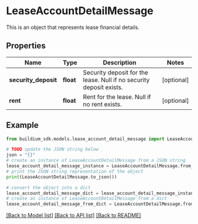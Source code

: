 # LeaseAccountDetailMessage

This is an object that represents lease financial details.

## Properties

Name | Type | Description | Notes
------------ | ------------- | ------------- | -------------
**security_deposit** | **float** | Security deposit for the lease. Null if no security deposit exists. | [optional] 
**rent** | **float** | Rent for the lease. Null if no rent exists. | [optional] 

## Example

```python
from buildium_sdk.models.lease_account_detail_message import LeaseAccountDetailMessage

# TODO update the JSON string below
json = "{}"
# create an instance of LeaseAccountDetailMessage from a JSON string
lease_account_detail_message_instance = LeaseAccountDetailMessage.from_json(json)
# print the JSON string representation of the object
print(LeaseAccountDetailMessage.to_json())

# convert the object into a dict
lease_account_detail_message_dict = lease_account_detail_message_instance.to_dict()
# create an instance of LeaseAccountDetailMessage from a dict
lease_account_detail_message_from_dict = LeaseAccountDetailMessage.from_dict(lease_account_detail_message_dict)
```
[[Back to Model list]](../README.md#documentation-for-models) [[Back to API list]](../README.md#documentation-for-api-endpoints) [[Back to README]](../README.md)


